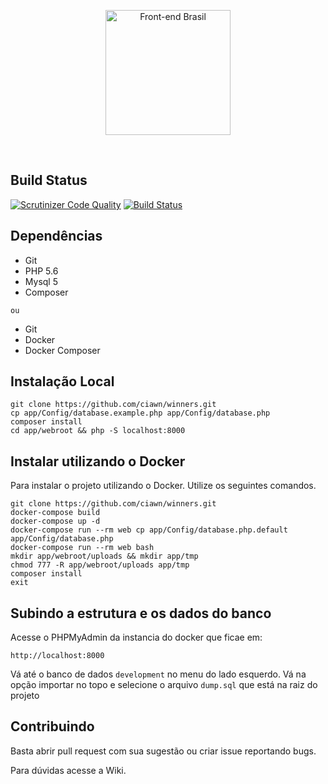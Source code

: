 <p align="center">
  <img src="http://www.ciawn.com.br/images/logo.png" width="200" alt="Front-end Brasil">
</p>
<br>

## Build Status

[![Scrutinizer Code Quality](https://scrutinizer-ci.com/g/reginaldojunior/winners/badges/quality-score.png?b=master)](https://scrutinizer-ci.com/g/reginaldojunior/winners/?branch=master) [![Build Status](https://scrutinizer-ci.com/g/reginaldojunior/winners/badges/build.png?b=master)](https://scrutinizer-ci.com/g/reginaldojunior/winners/build-status/master) 

## Dependências

 - Git
 - PHP 5.6
 - Mysql 5
 - Composer

`ou`

 - Git
 - Docker
 - Docker Composer

## Instalação Local

```
git clone https://github.com/ciawn/winners.git
cp app/Config/database.example.php app/Config/database.php
composer install
cd app/webroot && php -S localhost:8000
```

## Instalar utilizando o Docker

Para instalar o projeto utilizando o Docker. Utilize os seguintes comandos.

```
git clone https://github.com/ciawn/winners.git
docker-compose build
docker-compose up -d
docker-compose run --rm web cp app/Config/database.php.default app/Config/database.php
docker-compose run --rm web bash
mkdir app/webroot/uploads && mkdir app/tmp
chmod 777 -R app/webroot/uploads app/tmp
composer install
exit
```

## Subindo a estrutura e os dados do banco

Acesse o PHPMyAdmin da instancia do docker que ficae em:

`http://localhost:8000`

Vá até o banco de dados `development` no menu do lado esquerdo. Vá na opção importar no topo e selecione o arquivo `dump.sql` que está na raiz do projeto

## Contribuindo


Basta abrir pull request com sua sugestão ou criar issue reportando bugs.

Para dúvidas acesse a Wiki.
